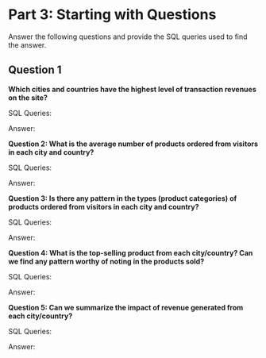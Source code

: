 # Part 3: Starting with Questions

Answer the following questions and provide the SQL queries used to find the answer.

## Question 1

**Which cities and countries have the highest level of transaction revenues on the site?**

SQL Queries:

Answer:

**Question 2: What is the average number of products ordered from visitors in each city and country?**

SQL Queries:

Answer:

**Question 3: Is there any pattern in the types (product categories) of products ordered from visitors in each city and country?**

SQL Queries:

Answer:

**Question 4: What is the top-selling product from each city/country? Can we find any pattern worthy of noting in the products sold?**

SQL Queries:

Answer:

**Question 5: Can we summarize the impact of revenue generated from each city/country?**

SQL Queries:

Answer:

